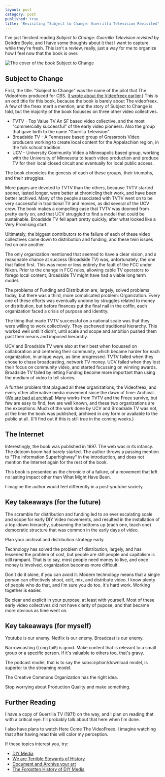 ```yaml
---
layout: post
category: post
published: true
title: 'Revisiting "Subject to Change: Guerrilla Television Revisited" '
---
```

I've just finished reading _Subject to Change: Guerrilla Television revisted_ by Deirdre Boyle, and I have some thoughts about it that I want to capture while they're fresh. This isn't a review, really, just a way for me to organize how I feel now that the book is over. 

![The cover of the book Subject to Change]({{site.baseurl}}/images/1-6a474013a2.jpg)

## Subject to Change 

First, the title. "Subject to Change" was the name of the pilot that The Videofreex produced for CBS. ([I wrote about the Videofreex earlier](http://ajroach42.com/videofreex-early-diy-media-and-the-future/).) This is an odd title for this book, because the book is barely about The videofreex. A few of the freex merit a mention, and the story of Subject to Change is told, but the majority of the book focusses on three other video collectives. 

- TVTV - Top Value TV An SF based video collective, and the most "commercially successful" of the early video pioneers. Also the group that gave birth to the name "Guerilla Television"  
- Broadside TV - A Tennessee based group of Grassroots Video producers working to create local content for the Appalachian region, in the folk school tradition. 
- UCV - University Community Video a Minneapolis based group, working with the University of Minnesota to teach video production and produce TV for their local closed circuit and eventually for local public access. 

The book chronicles the genesis of each of these groups, their triumphs, and their struggles. 

More pages are devoted to TVTV than the others, because TVTV started sooner, lasted longer, were better at chronicling their work, and have been better archived. Many of the people associated with TVTV went on to be very successful in traditional TV and movies, as did several of the UCV crew. The book makes a compelling case that TVTV was doomed from pretty early on, and that UCV struggled to find a model that could be sustainable. Broadside TV fell apart pretty quickly, after what looked like a Very Promising start. 

Ultimately, the biggest contributors to the failure of each of these video collectives came down to distribution and funding, and these twin issues fed on one another. 

The only organization mentioned that seemed to have a clear vision, and a reasonable chance at success (Broadside TV) was, unfortunately, the one that failed first. This was more or less entirely the fault of the FCC under Nixon. Prior to the change in FCC rules, allowing cable TV operators to forego local content, Broadside TV might have had a viable long term model.

The problems of Funding and Distribution are, largely, solved problems today, but there was a third, more complicated problem: Organization. Every one of these efforts was eventually undone by struggles related to money or distribution, but before finances put the final nail in the coffin, each organization faced a crisis of purpose and identity. 

The thing that made TVTV successful on a national scale was that they were willing to work collectively. They eschewed traditional hierarchy. This worked well until it didn't, until scale and scope and ambition pushed them past their means and imposed hierarchy. 

UCV and Broadside TV were also at their best when focussed on collaboration and centering their community, which became harder for each organization, in unique ways, as time progressed. TVTV failed when they chose to chase broadcasting, network TV money. UCV failed when they lost their focus on community video, and started focussing on winning awards. Broadside TV failed by letting Funding become more important than using the medium of video to tell stories. 

A further problem that plagued all three organizations, the Videofreex, and every other alternative media movement since the dawn of time: Archival. ([We are bad at archival](http://ajroach42.com/we-are-terrible-stewards-of-history/)) Many works from TVTV and the Freex survive, but few are easy to find, few are well known, and these two organizations are the exceptions. Much of the work done by UCV and Broadside TV was not, at the time the book was published, archived in any form or available to the public at all. (I'll find out if this is still true in the coming weeks.) 

## The Internet

Interestingly, the book was published in 1997. The web was in its infancy. The dotcom boom had barely started. The author throws a passing mention to "The information Superhighway" in the introduction, and does not mention the Internet again for the rest of the book. 

This book is presented as the chronicle of a failure, of a movement that left no lasting impact other than What Might Have Been. 

I imagine the author would feel differently in a post-youtube society. 


## Key takeaways (for the future)

The scramble for distribution and funding led to an ever escalating scale and scope for early DIY Video movements, and resulted in the installation of a top-down hierarchy, subsuming the bottoms up (each one, teach one) democratic structure that was common in the early days of video. 

Plan your archival and distribution strategy early. 

Technology has solved the problem of distribution, largely, and has lessened the problem of cost, but people are still people and capitalism is still rampant. That is to say, most people need money to live, and once money is involved, organization becomes more difficult. 

Don't do it alone, if you can avoid it. Modern technology means that a single person can effectively shoot, edit, mix, and distribute video. I know plenty of people who do that, and I'm sure you do too. It's hard work. Working together is easier. 

Be clear and explicit in your purpose, at least with yourself. Most of these early video collectives did not have clarity of pupose, and that became more obvious as time went on. 

## Key takeaways (for myself) 

Youtube is our enemy. Netflix is our enemy. Broadcast is our enemy. 

Narrowcasting (Long tail!) is good. Make content that is relevant to a small group or a specific person. If it's valuable to others too, that's gravy. 

The podcast model, that is to say the subscription/download model, is superior to the streaming model. 

The Creative Commons Organization has the right idea. 

Stop worrying about Production Quality and make something. 

## Further Reading 

I have a copy of Guerrilla TV (1971) on the way, and I plan on reading that with a critical eye. I'll probably talk about that here when I'm done. 

I also have plans to watch Here Come The VideoFreex. I imagine watching that after having read this will color my perception. 

If these topics interest you, try: 

- [DIY Media](http://ajroach42.com/diy-media/)
- [We are Terrible Stewards of History](http://ajroach42.com/we-are-terrible-stewards-of-history/) 
- [Document and Archive your art](http://ajroach42.com/document-your-art-archive-your-art/) 
- [The Forgotten History of DIY Media](http://ajroach42.com/videofreex-early-diy-media-and-the-future/)
